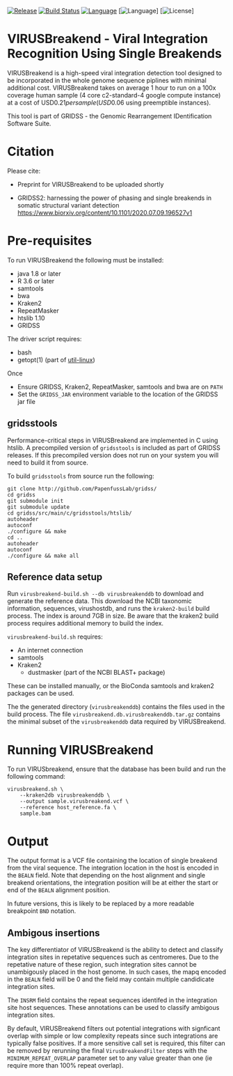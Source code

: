 [![Release](https://img.shields.io/github/v/release/PapenfussLab/gridss)](https://github.com/PapenfussLab/gridss/releases)
[![Build Status](https://travis-ci.org/PapenfussLab/gridss.svg?branch=master)](https://travis-ci.org/PapenfussLab/gridss)
[![Language](http://img.shields.io/badge/language-java-brightgreen.svg)](https://www.java.com/)
[![Language](http://img.shields.io/badge/language-c-brightgreen.svg)]
[![License](https://img.shields.io/badge/license-GPL-blue)]


# VIRUSBreakend - Viral Integration Recognition Using Single Breakends

VIRUSBreakend is a high-speed viral integration detection tool designed to be incorporated in the whole genome sequence piplines with minimal additional cost.
VIRUSBreakend takes on average 1 hour to run on a 100x coverage human sample (4 core c2-standard-4 google compute instance) at a cost of USD$0.21 per sample (USD$0.06 using preemptible instances).

This tool is part of GRIDSS - the Genomic Rearrangement IDentification Software Suite.

# Citation

Please cite:

 - Preprint for VIRUSBreakend to be uploaded shortly

 - GRIDSS2: harnessing the power of phasing and single breakends in somatic structural variant detection
https://www.biorxiv.org/content/10.1101/2020.07.09.196527v1

# Pre-requisites

To run VIRUSBreakend the following must be installed:

* java 1.8 or later
* R 3.6 or later
* samtools
* bwa
* Kraken2
* RepeatMasker
* htslib 1.10
* GRIDSS

The driver script requires:

* bash
* getopt(1) (part of [util-linux](https://en.wikipedia.org/wiki/Util-linux))

Once 
* Ensure GRIDSS, Kraken2, RepeatMasker, samtools and bwa are on `PATH`
* Set the `GRIDSS_JAR` environment variable to the location of the GRIDSS jar file


## gridsstools

Performance-critical steps in VIRUSBreakend are implemented in C using htslib.
A precompiled version of `gridsstools` is included as part of GRIDSS releases.
If this precompiled version does not run on your system you will need to build it from source.

To build `gridsstools` from source run the following:

```
git clone http://github.com/PapenfussLab/gridss/
cd gridss
git submodule init
git submodule update
cd gridss/src/main/c/gridsstools/htslib/
autoheader
autoconf
./configure && make
cd ..
autoheader
autoconf
./configure && make all
```

## Reference data setup

Run `virusbreakend-build.sh --db virusbreakenddb` to download and generate the reference data.
This download the NCBI taxonomic information, sequences, virushostdb, and runs the `kraken2-build` build process.
The index is around 7GB in size.
Be aware that the kraken2 build process requires additional memory to build the index.

`virusbreakend-build.sh` requires:

* An internet connection
* samtools
* Kraken2
  * dustmasker (part of the NCBI BLAST+ package)

These can be installed manually, or the BioConda samtools and kraken2 packages can be used.

The the generated directory (`virusbreakenddb`) contains the files used in the build process.
The file `virusbreakend.db.virusbreakenddb.tar.gz` contains the minimal subset of the `virusbreakenddb` data required by VIRUSBreakend.


# Running VIRUSBreakend

To run VIRUSbreakend, ensure that the database has been build and run the following command:

```
virusbreakend.sh \
	--kraken2db virusbreakenddb \
	--output sample.virusbreakend.vcf \
	--reference host_reference.fa \
	sample.bam
```

# Output

The output format is a VCF file containing the location of single breakend from the viral sequence.
The integration location in the host is encoded in the `BEALN` field.
Note that depending on the host alignment and single breakend orientations, the integration position will be at either the start or end of the `BEALN` alignment position.

In future versions, this is likely to be replaced by a more readable breakpoint `BND` notation.

## Ambigous insertions

The key differentiator of VIRUSBreakend is the ability to detect and classify integration sites in repetative sequences such as centromeres.
Due to the repetative nature of these region, such integration sites cannot be unambigously placed in the host genome.
In such cases, the mapq encoded in the `BEALN` field will be 0 and the field may contain multiple candidicate integration sites.

The `INSRM` field contains the repeat sequences identifed in the integration site host sequences.
These annotations can be used to classify ambigous integration sites.

By default, VIRUSBreakend filters out potential integrations with signficant overlap with simple or low complexity repeats since such integrations are typically false positives.
If a more sensitive call set is required, this filter can be removed by rerunning the final `VirusBreakendFilter` steps with the `MINIMUM_REPEAT_OVERLAP` parameter set to any value greater than one (ie require more than 100% repeat overlap).




